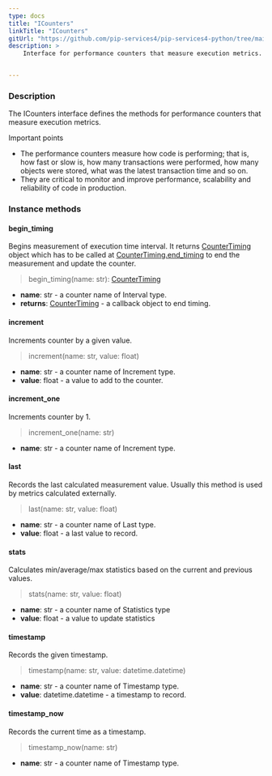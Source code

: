 ```yaml
---
type: docs
title: "ICounters"
linkTitle: "ICounters"
gitUrl: "https://github.com/pip-services4/pip-services4-python/tree/main/pip-services4-observability-python"
description: >
    Interface for performance counters that measure execution metrics.


---
```


### Description

The ICounters interface defines the methods for performance counters that measure execution metrics.

Important points

- The performance counters measure how code is performing; that is, how fast or slow is, how many transactions were performed, how many objects were stored, what was the latest transaction time and so on.
- They are critical to monitor and improve performance, scalability and reliability of code in production. 

### Instance methods

#### begin_timing
Begins measurement of execution time interval.
It returns [CounterTiming](../counter_timing) object which has to be called at
[CounterTiming.end_timing](../counter_timing/#end_timing) to end the measurement and update the counter.

> begin_timing(name: str): [CounterTiming](../counter_timing)

- **name**: str - a counter name of Interval type.
- **returns**: [CounterTiming](../counter_timing) - a callback object to end timing.


#### increment
Increments counter by a given value.

>  increment(name: str, value: float)

- **name**: str - a counter name of Increment type.
- **value**: float - a value to add to the counter.

#### increment_one
Increments counter by 1.

> increment_one(name: str)

- **name**: str - a counter name of Increment type.


#### last
Records the last calculated measurement value.
Usually this method is used by metrics calculated externally.

> last(name: str, value: float)

- **name**: str - a counter name of Last type.
- **value**: float - a last value to record.


#### stats
Calculates min/average/max statistics based on the current and previous values.

> stats(name: str, value: float)

- **name**: str - a counter name of Statistics type
- **value**: float - a value to update statistics


#### timestamp
Records the given timestamp.

> timestamp(name: str, value: datetime.datetime)

- **name**: str - a counter name of Timestamp type.
- **value**: datetime.datetime - a timestamp to record.


#### timestamp_now
Records the current time as a timestamp.

> timestamp_now(name: str)

- **name**: str - a counter name of Timestamp type.
